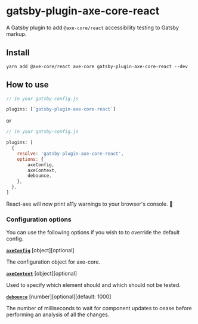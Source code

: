 # gatsby-plugin-axe-core-react

A Gatsby plugin to add `@axe-core/react` accessibility testing to Gatsby markup.

## Install

```shell
yarn add @axe-core/react axe-core gatsby-plugin-axe-core-react --dev 
```

## How to use

```javascript
// In your gatsby-config.js

plugins: [`gatsby-plugin-axe-core-react`]
```

or

```javascript
// In your gatsby-config.js

plugins: [
  {
    resolve: 'gatsby-plugin-axe-core-react',
    options: {
        axeConfig,
        axeContext,
        debounce,
    },
  },
]
```

React-axe will now print a11y warnings to your browser's console. 🎉


### Configuration options
You can use the following options if you wish to to override the default config.

[**`axeConfig`**](https://www.npmjs.com/package/@axe-core/react#configuration) [object][optional]

The configuration object for axe-core.

[**`axeContext`**](https://github.com/dequelabs/axe-core/blob/master/doc/API.md#context-parameter) [object][optional]

Used to specify which element should and which should not be tested.

[**`debounce`**](https://www.npmjs.com/package/@axe-core/react#debouncing) [number][optional][default: 1000]

The number of milliseconds to wait for component updates to cease before performing an analysis of all the changes.
